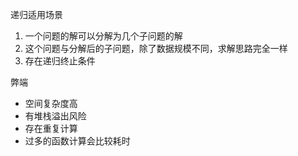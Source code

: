 递归适用场景
1. 一个问题的解可以分解为几个子问题的解
2. 这个问题与分解后的子问题，除了数据规模不同，求解思路完全一样
3. 存在递归终止条件

弊端
- 空间复杂度高
- 有堆栈溢出风险
- 存在重复计算
- 过多的函数计算会比较耗时